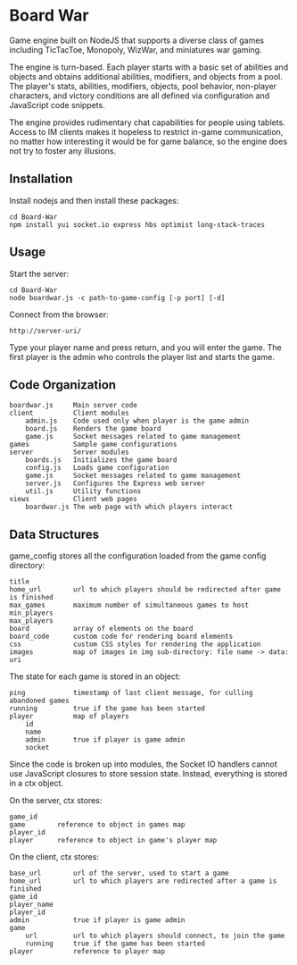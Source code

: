 Board War
=========

Game engine built on NodeJS that supports a diverse class of games
including TicTacToe, Monopoly, WizWar, and miniatures war gaming.

The engine is turn-based.  Each player starts with a basic set of abilities
and objects and obtains additional abilities, modifiers, and objects from a
pool.  The player's stats, abilities, modifiers, objects, pool behavior,
non-player characters, and victory conditions are all defined via
configuration and JavaScript code snippets.

The engine provides rudimentary chat capabilities for people using tablets.
Access to IM clients makes it hopeless to restrict in-game communication,
no matter how interesting it would be for game balance, so the engine does
not try to foster any illusions.

Installation
------------

Install nodejs and then install these packages:

    cd Board-War
    npm install yui socket.io express hbs optimist long-stack-traces

Usage
-----

Start the server:

    cd Board-War
    node boardwar.js -c path-to-game-config [-p port] [-d]

Connect from the browser:

    http://server-uri/

Type your player name and press return, and you will enter the game.  The
first player is the admin who controls the player list and starts the game.

Code Organization
-----------------

    boardwar.js     Main server code
    client          Client modules
        admin.js    Code used only when player is the game admin
        board.js    Renders the game board
        game.js     Socket messages related to game management
    games           Sample game configurations
    server          Server modules
        boards.js   Initializes the game board
        config.js   Loads game configuration
        game.js     Socket messages related to game management
        server.js   Configures the Express web server
        util.js     Utility functions
    views           Client web pages
        boardwar.js The web page with which players interact

Data Structures
---------------

game_config stores all the configuration loaded from the game config
directory:

    title
    home_url        url to which players should be redirected after game is finished
    max_games       maximum number of simultaneous games to host
    min_players
    max_players
    board           array of elements on the board
    board_code      custom code for rendering board elements
    css             custom CSS styles for rendering the application
    images          map of images in img sub-directory: file name -> data: uri

The state for each game is stored in an object:

    ping            timestamp of last client message, for culling abandoned games
    running         true if the game has been started
    player          map of players
        id
        name
        admin       true if player is game admin
        socket

Since the code is broken up into modules, the Socket IO handlers cannot use
JavaScript closures to store session state.  Instead, everything is stored
in a ctx object.

On the server, ctx stores:

    game_id
    game        reference to object in games map
    player_id
    player      reference to object in game's player map

On the client, ctx stores:

    base_url        url of the server, used to start a game
    home_url        url to which players are redirected after a game is finished
    game_id
    player_name
    player_id
    admin           true if player is game admin
    game
        url         url to which players should connect, to join the game
        running     true if the game has been started
    player          reference to player map

